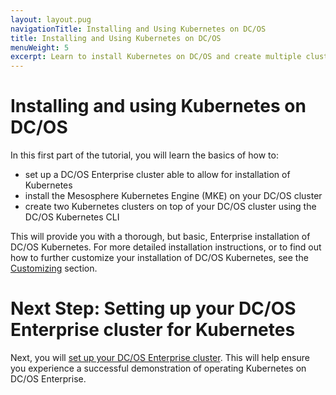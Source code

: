 ```yaml
---
layout: layout.pug
navigationTitle: Installing and Using Kubernetes on DC/OS
title: Installing and Using Kubernetes on DC/OS
menuWeight: 5
excerpt: Learn to install Kubernetes on DC/OS and create multiple clusters
---
```


<!-- This source repo for this topic is https://github.com/mesosphere/dcos-kubernetes-cluster -->

# Installing and using Kubernetes on DC/OS

In this first part of the tutorial, you will learn the basics of how to:

  - set up a DC/OS Enterprise cluster able to allow for installation of Kubernetes
  - install the Mesosphere Kubernetes Engine (MKE) on your DC/OS cluster
  - create two Kubernetes clusters on top of your DC/OS cluster using the DC/OS Kubernetes CLI

This will provide you with a thorough, but basic, Enterprise installation of DC/OS Kubernetes. For more detailed installation instructions, or to find out how to further customize your installation of DC/OS Kubernetes, see the [Customizing](/services/kubernetes/test/operations/customizing-install/) section.

# Next Step: Setting up your DC/OS Enterprise cluster for Kubernetes

Next, you will [set up your DC/OS Enterprise cluster](/services/kubernetes/test/getting-started/provision-install/setting-up/). This will help ensure you experience a successful demonstration of operating Kubernetes on DC/OS Enterprise.
